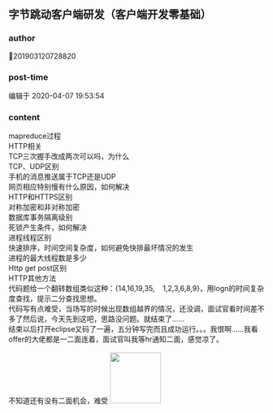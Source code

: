 ## 字节跳动客户端研发（客户端开发零基础）
### author 
🍃201903120728820
### post-time 

编辑于  2020-04-07 19:53:54
### content 
<div class="post-topic-des nc-post-content">
 <div>
  mapreduce过程
  <br/>
  HTTP相关
  <br/>
  TCP三次握手改成两次可以吗，为什么
  <br/>
  TCP、UDP区别
  <br/>
  手机的消息推送属于TCP还是UDP
  <br/>
  网页相应特别慢有什么原因，如何解决
  <br/>
  HTTP和HTTPS区别
  <br/>
  对称加密和非对称加密
  <br/>
  数据库事务隔离级别
  <br/>
  死锁产生条件，如何解决
  <br/>
  进程线程区别
  <br/>
  快速排序，时间空间复杂度，如何避免快排最坏情况的发生
  <br/>
  进程的最大线程数是多少
  <br/>
  Http get post区别
  <br/>
  HTTP其他方法
  <br/>
  代码题给一个翻转数组类似这种：{14,16,19,35,    1,2,3,6,8,9}，用logn的时间复杂度查找，提示二分查找思想。
  <br/>
  代码写有点难受，当场写的时候出现数组越界的情况，还没调，面试官看时间差不多了然后说，今天先到这吧，思路没问题。就结束了……
  <br/>
  结束以后打开eclipse又码了一遍，五分钟写完而且成功运行。。。我恨啊……我看offer的大佬都是一二面连着，面试官叫我等hr通知二面，感觉凉了。
 </div>
 <div>
  <br/>
 </div>
 <div>
  不知道还有没有二面机会，难受
  <img data-card-emoji="[哭]" height="100px" src="https://uploadfiles.nowcoder.com/images/20191018/468200_1571397558639_10FB15C77258A991B0028080A64FB42D" width="100px"/>
 </div>
</div>
